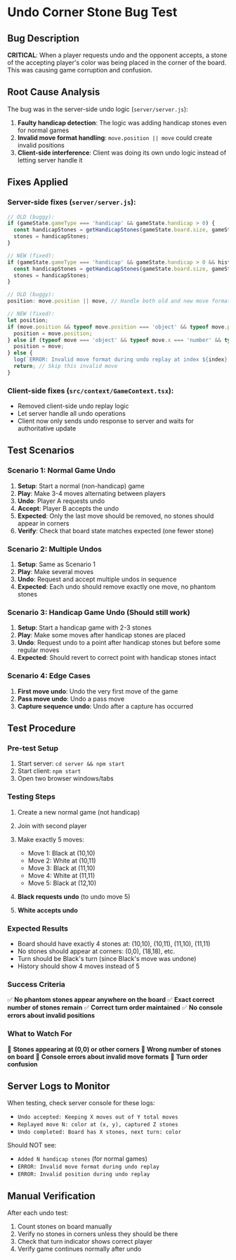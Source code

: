 # Undo Corner Stone Bug Test

## Bug Description
**CRITICAL**: When a player requests undo and the opponent accepts, a stone of the accepting player's color was being placed in the corner of the board. This was causing game corruption and confusion.

## Root Cause Analysis
The bug was in the server-side undo logic (`server/server.js`):

1. **Faulty handicap detection**: The logic was adding handicap stones even for normal games
2. **Invalid move format handling**: `move.position || move` could create invalid positions
3. **Client-side interference**: Client was doing its own undo logic instead of letting server handle it

## Fixes Applied

### Server-side fixes (`server/server.js`):
```javascript
// OLD (buggy):
if (gameState.gameType === 'handicap' && gameState.handicap > 0) {
  const handicapStones = getHandicapStones(gameState.board.size, gameState.handicap);
  stones = handicapStones;
}

// NEW (fixed):
if (gameState.gameType === 'handicap' && gameState.handicap > 0 && historyToKeep.length === 0) {
  const handicapStones = getHandicapStones(gameState.board.size, gameState.handicap);
  stones = handicapStones;
}
```

```javascript
// OLD (buggy):
position: move.position || move, // Handle both old and new move formats

// NEW (fixed):
let position;
if (move.position && typeof move.position === 'object' && typeof move.position.x === 'number' && typeof move.position.y === 'number') {
  position = move.position;
} else if (typeof move === 'object' && typeof move.x === 'number' && typeof move.y === 'number') {
  position = move;
} else {
  log(`ERROR: Invalid move format during undo replay at index ${index}:`, move);
  return; // Skip this invalid move
}
```

### Client-side fixes (`src/context/GameContext.tsx`):
- Removed client-side undo replay logic
- Let server handle all undo operations
- Client now only sends undo response to server and waits for authoritative update

## Test Scenarios

### Scenario 1: Normal Game Undo
1. **Setup**: Start a normal (non-handicap) game
2. **Play**: Make 3-4 moves alternating between players
3. **Undo**: Player A requests undo
4. **Accept**: Player B accepts the undo
5. **Expected**: Only the last move should be removed, no stones should appear in corners
6. **Verify**: Check that board state matches expected (one fewer stone)

### Scenario 2: Multiple Undos
1. **Setup**: Same as Scenario 1
2. **Play**: Make several moves
3. **Undo**: Request and accept multiple undos in sequence
4. **Expected**: Each undo should remove exactly one move, no phantom stones

### Scenario 3: Handicap Game Undo (Should still work)
1. **Setup**: Start a handicap game with 2-3 stones
2. **Play**: Make some moves after handicap stones are placed
3. **Undo**: Request undo to a point after handicap stones but before some regular moves
4. **Expected**: Should revert to correct point with handicap stones intact

### Scenario 4: Edge Cases
1. **First move undo**: Undo the very first move of the game
2. **Pass move undo**: Undo a pass move
3. **Capture sequence undo**: Undo after a capture has occurred

## Test Procedure

### Pre-test Setup
1. Start server: `cd server && npm start`
2. Start client: `npm start`
3. Open two browser windows/tabs

### Testing Steps
1. Create a new normal game (not handicap)
2. Join with second player
3. Make exactly 5 moves:
   - Move 1: Black at (10,10)
   - Move 2: White at (10,11)
   - Move 3: Black at (11,10)
   - Move 4: White at (11,11)
   - Move 5: Black at (12,10)

4. **Black requests undo** (to undo move 5)
5. **White accepts undo**

### Expected Results
- Board should have exactly 4 stones at: (10,10), (10,11), (11,10), (11,11)
- No stones should appear at corners: (0,0), (18,18), etc.
- Turn should be Black's turn (since Black's move was undone)
- History should show 4 moves instead of 5

### Success Criteria
✅ **No phantom stones appear anywhere on the board**
✅ **Exact correct number of stones remain**
✅ **Correct turn order maintained**
✅ **No console errors about invalid positions**

### What to Watch For
🚫 **Stones appearing at (0,0) or other corners**
🚫 **Wrong number of stones on board**
🚫 **Console errors about invalid move formats**
🚫 **Turn order confusion**

## Server Logs to Monitor
When testing, check server console for these logs:
- `Undo accepted: Keeping X moves out of Y total moves`
- `Replayed move N: color at (x, y), captured Z stones`
- `Undo completed: Board has X stones, next turn: color`

Should NOT see:
- `Added N handicap stones` (for normal games)
- `ERROR: Invalid move format during undo replay`
- `ERROR: Invalid position during undo replay`

## Manual Verification
After each undo test:
1. Count stones on board manually
2. Verify no stones in corners unless they should be there
3. Check that turn indicator shows correct player
4. Verify game continues normally after undo 